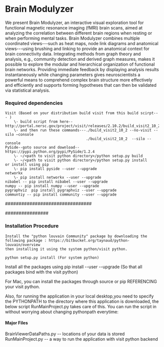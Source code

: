 # Brain Modulyzer #
We present Brain Modulyzer, an interactive visual exploration tool for functional magnetic resonance imaging (fMRI) brain scans, aimed at analyzing the correlation between different brain regions when resting or when performing mental tasks. Brain Modulyzer combines multiple coordinated views---such as heat maps, node link diagrams and anatomical views---using brushing and linking to provide an anatomical context for brain connectivity data. Integrating methods from graph theory and analysis, e.g., community detection and derived graph measures, makes it possible to explore the modular and hierarchical organization of functional brain networks. Providing immediate feedback by displaying analysis results instantaneously while changing parameters gives neuroscientists a powerful means to comprehend complex brain structure more effectively and efficiently and supports forming hypotheses that can then be validated via statistical analysis.

### Required dependencies ###
 
    Visit (Based on your distribution build visit from this build scirpt--- )
        \- build script from here-- http://portal.nersc.gov/project/visit/releases/2.10.2/build_visit2_10_2
        \- and then run these commands---./build_visit2_10_2 --no-visit --silo —console
                                         ./build_visit2_10_2  --silo --console
    PySide--goto source and download-- https://pypi.python.org/pypi/PySide/1.2.4
        \- ~/<path to visit python directory>/python setup.py build
        \- ~/<path to visit python directory>/python setup.py install 
    or install using pip 
        \- pip install pyside --user --upgrade 
    networkx 
        \- pip install networkx --user --upgrade   
    nibabel -- pip install nibabel --user --upgrade 
    numpy -- pip install numpy --user --upgrade 
    pygraphviz  pip install pygraphviz --user --upgrade 
    communtiy -- pip install community --user --upgrade 
    
################################


################
 

### Installation Procedure ###
    Install the "python louvain Community" package by downloading the following package : https://bitbucket.org/taynaud/python-louvain/overview  
    then installing it using the system python/visit python. 
    
    python setup.py install (For system python)

 Install all the packages using pip install <package-name> --user --upgrade (So that all packages bind with the visit python) 
 
 For Mac, you can install the packages through source or pip REFERENCING your visit python. 
 
 Also, for running the application in your local desktop,you need to specify the 
 PYTHONPATH to the directory where this application is downloaded, the below 
  script RunMainProject.py takes care of this. You can run the script in without 
 worrying about changing pythonpath everytime: 

#### Major Files ####
BrainViewerDataPaths.py -- locations of your data is stored
RunMainProject.py -- a way to run the application with visit python backend
